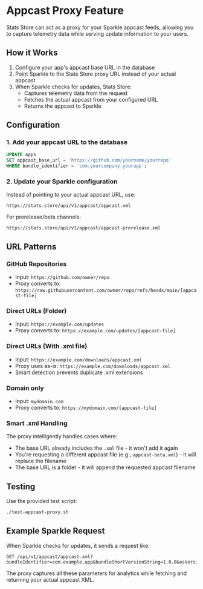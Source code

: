 # Appcast Proxy Feature

Stats Store can act as a proxy for your Sparkle appcast feeds, allowing you to capture telemetry data while serving update information to your users.

## How it Works

1. Configure your app's appcast base URL in the database
2. Point Sparkle to the Stats Store proxy URL instead of your actual appcast
3. When Sparkle checks for updates, Stats Store:
   - Captures telemetry data from the request
   - Fetches the actual appcast from your configured URL
   - Returns the appcast to Sparkle

## Configuration

### 1. Add your appcast URL to the database

```sql
UPDATE apps
SET appcast_base_url = 'https://github.com/yourname/yourrepo'
WHERE bundle_identifier = 'com.yourcompany.yourapp';
```

### 2. Update your Sparkle configuration

Instead of pointing to your actual appcast URL, use:

```
https://stats.store/api/v1/appcast/appcast.xml
```

For prerelease/beta channels:

```
https://stats.store/api/v1/appcast/appcast-prerelease.xml
```

## URL Patterns

### GitHub Repositories

- Input: `https://github.com/owner/repo`
- Proxy converts to: `https://raw.githubusercontent.com/owner/repo/refs/heads/main/[appcast-file]`

### Direct URLs (Folder)

- Input: `https://example.com/updates`
- Proxy converts to: `https://example.com/updates/[appcast-file]`

### Direct URLs (With .xml file)

- Input: `https://example.com/downloads/appcast.xml`
- Proxy uses as-is: `https://example.com/downloads/appcast.xml`
- Smart detection prevents duplicate .xml extensions

### Domain only

- Input: `mydomain.com`
- Proxy converts to: `https://mydomain.com/[appcast-file]`

### Smart .xml Handling

The proxy intelligently handles cases where:

- The base URL already includes the `.xml` file - it won't add it again
- You're requesting a different appcast file (e.g., `appcast-beta.xml`) - it will replace the filename
- The base URL is a folder - it will append the requested appcast filename

## Testing

Use the provided test script:

```bash
./test-appcast-proxy.sh
```

## Example Sparkle Request

When Sparkle checks for updates, it sends a request like:

```
GET /api/v1/appcast/appcast.xml?bundleIdentifier=com.example.app&bundleShortVersionString=1.0.0&osVersion=14.0&cputype=16777228&model=MacBookPro17,1&ncpu=8&lang=en&ramMB=16384
```

The proxy captures all these parameters for analytics while fetching and returning your actual appcast XML.
